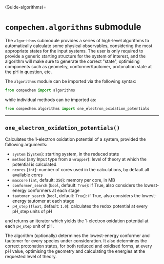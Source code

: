 (Guide-algorithms)=
# `compechem.algorithms` submodule

The `algorithms` submodule provides a series of high-level algorithms to automatically calculate some physical observables, considering the most appropriate states for the input systems. The user is only required to provide a generic starting structure for the system of interest, and the algorithm will make sure to generate the correct "state", optimising components such as geometry, conformer/tautomer, protonation state at the pH in question, etc.

The `algorithms` module can be imported via the following syntax:

```python
from compechem import algorithms
```

while individual methods can be imported as:

```python
from compechem.algorithms import one_electron_oxidation_potentials
```

---

## `one_electron_oxidation_potentials()`

Calculates the 1-electron oxidation potential of a system, provided the following arguments:

* `system` (`System`): starting system, in the reduced state
* `method` (any Input type from a `wrapper`): level of theory at which the potential is calculated.
* `ncores` (`int`): number of cores used in the calculations, by default all available cores
* `maxcore` (`int`, default: `350`): memory per core, in MB
* `conformer_search` (`bool`, default: `True`): if True, also considers the lowest-energy conformers at each stage
* `tautomer_search` (`bool`, default: `True`): if True, also considers the lowest-energy tautomer at each stage
* `pH_step` (`float`, default: `1.0`): calculates the redox potential at every pH_step units of pH

and returns an iterator which yields the 1-electron oxidation potential at each `pH_step` unit of pH.

The algorithm (optionally) determines the lowest-energy conformer and tautomer for every species under consideration. It also determines the correct protonation states, for both reduced and oxidised forms, at every pH value, optimising the geometry and calculating the energies at the requested level of theory.